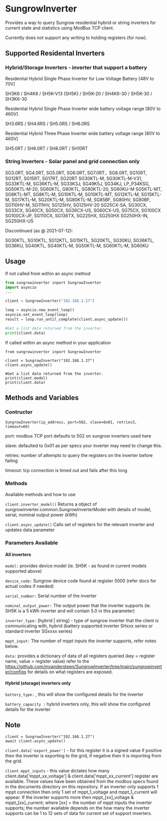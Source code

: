 # SungrowInverter

Provides a way to query Sungrow residential hybrid or string inverters for current state and statistics using ModBus TCP client.

Currently does not support any writing to holding registers (for now).

## Supported Residental Inverters

### Hybrid/Storage Inverters - inverter that support a battery

Residential Hybrid Single Phase Inverter for Low Voltage Battery [48V to 70V]

SH3K6 / SH4K6 / SH5K-V13 (SH5K) / SH5K-20 / SH4K6-30 / SH5K-30 / SH3K6-30

Residential Hybrid Single Phase Inverter wide battery voltage range [80V to 460V]

SH3.6RS / SH4.6RS / SH5.0RS / SH6.0RS

Residential Hybrid Three Phase Inverter wide battery voltage range [80V to 460V]

SH5.0RT / SH6.0RT / SH8.0RT / SH10RT

### String Inverters - Solar panel and grid connection only

SG3.0RT, SG4.0RT, SG5.0RT, SG6.0RT, SG7.0RT，SG8.0RT, SG10RT, SG12RT, SG15RT, SG17RT, SG20RT
SG30KTL-M, SG30KTL-M-V31, SG33KTL-M, SG36KTL-M, SG33K3J, SG49K5J, SG34KJ, LP_P34KSG,
SG50KTL-M-20, SG60KTL, G80KTL, SG80KTL-20, SG60KU-M
SG5KTL-MT, SG6KTL-MT, SG8KTL-M, SG10KTL-M, SG10KTL-MT, SG12KTL-M, SG15KTL-M,
SG17KTL-M, SG20KTL-M,
SG80KTL-M, SG85BF, SG80HV, SG80BF, SG110HV-M, SG111HV, SG125HV, SG125HV-20
SG25CX-SA, SG30CX, SG33CX, SG40CX, SG50CX, SG36CX-US, SG60CX-US, SG75CX, SG100CX
SG100CX-JP, SG110CX, SG136TX, SG225HX, SG250HX
SG250HX-IN, SG250HX-US

Discontinued (as @ 2021-07-12):

SG30KTL, SG10KTL, SG12KTL, SG15KTL, SG20KTL, SG30KU, SG36KTL, SG36KU, SG40KTL,
SG40KTL-M, SG50KTL-M, SG60KTL-M, SG60KU


## Usage

If not called from within an async method

```python
from sungrowinverter inport SungrowInverter
import asyncio
...

client = SungrowInverter("192.168.1.27")

loop = asyncio.new_event_loop()
asyncio.set_event_loop(loop)
result = loop.run_until_complete(client.async_update())

#Get a list data returned from the inverter.
print(client.data)
```

If called within an async method in your application
```
from sungrowinverter inport SungrowInverter

client = SungrowInverter("192.168.1.27")
client.async_update()

#Get a list data returned from the inverter.
print(client.model)
print(client.data)
```

## Methods and Variables

### Contructor

`SungrowInverter(ip_address, port=502, slave=0x01, retries3, timeout=60)`

port: modbus TCP port defaults to 502 on sungrow inverters used here

slave: defaulted to 0x01 as per specs your inverter may need to change this.

retries: number of attempts to query the registers on the inverter before failing

timeout: <in seconds> tcp connection is timed out and fails after this long

### Methods

Available methods and how to use

`client.inverter_model()` Returns a object of sungrowinverter.common.SungrowInverterModel with details of model, serial, nominal output power (kWh)

`client.async_update()` Calls set of registers for the relevant inverter and updates data parameter
  
### Parameters Available

#### All inverters
  
  `model:` provides device model (ie. SH5K - as found in current models supported above)

  `device_code:` Sungrow device code found at register 5000 (refer docs for actual codes if needed)

  `serial_number:` Serial number of the inverter

  `nominal_output_power:` The output power that the inverter supports (ie. SH5K is a 5 kWh inverter and will contain 5.0 in this parameter)

  `inverter_type:` [hybrid | string] - type of sungrow inverter that the client is communicating with, hybrid (battery supported inverter SHxxx series or standard inverter SGxxxx series)

  `mppt_input:` The number of mppt inputs the inverter supports, refer notes below.

  `data:` provides a dictionary of data of all registers queried (key = register name, value = register value) refer to the https://github.com/mvandersteen/SungrowInverter/tree/main/sungrowinverter/configs for details on what registers are exposed.

#### Hybrid (storage) inverters only
  
  `battery_type:` , this will show the configured details for the inverter

  `battery_capacity :` hybrid inverters only, this will show the configured details for the inverter
  
  
## Note

```
client = SungrowInverter("192.168.1.27")
await client.async_update()
```
  `client.data['export_power']` - for this register it is a signed value if positive then the inverter is exporting to the grid, if negative then it is importing from the grid.

  `client.mppt_inputs` - this value dictates how many client.data['mppt_xx_voltage'] & client.data['mppt_xx_current'] register are available. These values have been obtained from the modbus specs found in the documents directory on this repository. If an inverter only supports 1 mppt connection then only 1 set of mppt_1_voltage and mppt_1_current will appear. If the inverter supports more then mppt\_\[xx\]\_voltage & mppt\_\[xx\]\_current; where [xx] = the number of mppt inputs the inverter supports; the number available depends on the how many the inverter supports can be 1 to 12 sets of data for current set of support inverters. 
  

